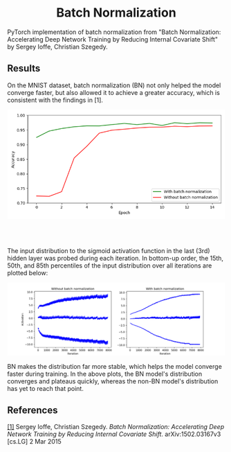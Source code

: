  
   
 
<!--
mlpi
title: Batch Normalization: Accelerating Deep Network Training by Reducing Internal Covariate Shift
category: Techniques
images:
-->

<h1 align="center">Batch Normalization</h1>
PyTorch implementation of batch normalization from "Batch Normalization: Accelerating Deep Network Training by Reducing Internal Covariate Shift" by Sergey Ioffe, Christian Szegedy.


## Results

On the MNIST dataset, batch normalization (BN) not only helped the model converge faster, but also allowed it to achieve
a greater accuracy, which is consistent with the findings in [1].

![](results/mnist/accuracies.png)

<br><br>

The input distribution to the sigmoid activation function in the last (3rd) hidden layer was probed during each iteration.
In bottom-up order, the 15th, 50th, and 85th percentiles of the input distribution over all iterations are plotted below:

![](results/mnist/activations.png)

BN makes the distribution far more stable, which helps the model converge faster during training.
In the above plots, the BN model's distribution converges and plateaus quickly, whereas the non-BN model's distribution
has yet to reach that point.


## References
[[1]](https://arxiv.org/abs/1502.03167) Sergey Ioffe, Christian Szegedy. *Batch Normalization: Accelerating Deep Network Training by Reducing Internal Covariate Shift*.
arXiv:1502.03167v3 [cs.LG] 2 Mar 2015
